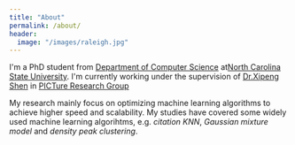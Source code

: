 ```yaml
---
title: "About"
permalink: /about/
header:
  image: "/images/raleigh.jpg"
---
```


I'm a PhD student from [Department of Computer Science](https://www.csc.ncsu.edu) at[North Carolina State University](https://www.ncsu.edu). I'm currently working under the supervision of [Dr.Xipeng Shen](https://people.engr.ncsu.edu/xshen5/) in [PICTure Research Group](https://research.csc.ncsu.edu/picture/) 

My research mainly focus on optimizing machine learning algorithms to achieve higher speed and scalability. My studies have covered some widely used machine learning algorihtms, e.g. _citation KNN_, _Gaussian mixture model_ and _density peak clustering_.